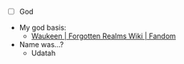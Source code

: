 - [ ] God
- My god basis:
	- [Waukeen | Forgotten Realms Wiki | Fandom](https://forgottenrealms.fandom.com/wiki/Waukeen?fbclid=IwAR31ymOylpHqnUMLugynF7xgKBWpYM8_fMhrRFnSHVq7UDf_fQE2_MY2q-8)
- Name was...?
	- Udatah